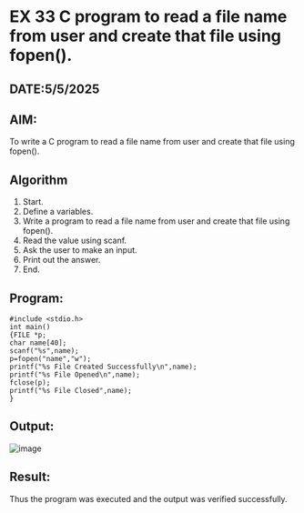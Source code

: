 # EX 33 C program to read a file name from user and create that file using fopen().
## DATE:5/5/2025
## AIM:
To write a C program to read a file name from user and create that file using fopen().

## Algorithm

1. Start. 
2. Define a variables. 
3. Write a program to read a file name from user and create that file using fopen(). 
4. Read the value using scanf. 
5. Ask the user to make an input. 
6. Print out the answer. 
7. End. 

## Program:
```
#include <stdio.h> 
int main() 
{FILE *p; 
char name[40]; 
scanf("%s",name); 
p=fopen("name","w"); 
printf("%s File Created Successfully\n",name); 
printf("%s File Opened\n",name); 
fclose(p); 
printf("%s File Closed",name); 
} 
```

## Output:
![image](https://github.com/user-attachments/assets/bce319b4-0882-4ea8-8c9c-1b0a5c4190f0)

## Result:
Thus the program was executed and the output was verified successfully.
